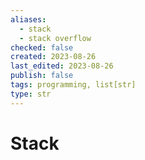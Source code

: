 ```yaml
---
aliases:
  - stack
  - stack overflow
checked: false
created: 2023-08-26
last_edited: 2023-08-26
publish: false
tags: programming, list[str]
type: str
---
```

# Stack
